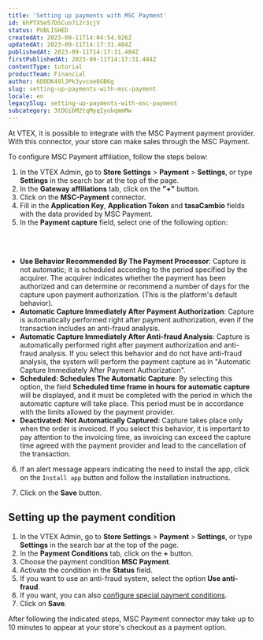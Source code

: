 ```yaml
---
title: 'Setting up payments with MSC Payment'
id: 6hPTXSe57DSCuo7i2r3cjV
status: PUBLISHED
createdAt: 2023-09-11T14:04:54.926Z
updatedAt: 2023-09-11T14:17:31.484Z
publishedAt: 2023-09-11T14:17:31.484Z
firstPublishedAt: 2023-09-11T14:17:31.484Z
contentType: tutorial
productTeam: Financial
author: 6DODK49lJPk3yvcoe6GB6g
slug: setting-up-payments-with-msc-payment
locale: en
legacySlug: setting-up-payments-with-msc-payment
subcategory: 3tDGibM2tqMyqIyukqmmMw
---
```


At VTEX, it is possible to integrate with the MSC Payment payment provider. With this connector, your store can make sales through the MSC Payment.

To configure MSC Payment affiliation, follow the steps below:

1. In the VTEX Admin, go to __Store Settings__ > __Payment__ > __Settings__, or type __Settings__ in the search bar at the top of the page.
2. In the __Gateway affiliations__ tab, click on the __"+"__ button.
3. Click on the __MSC-Payment__ connector.
4. Fill in the __Application Key__, __Application Token__ and __tasaCambio__ fields with the data provided by MSC Payment.
5. In the __Payment capture__ field, select one of the following option:
<br>
<ul>
<br>
    	<li><b>Use Behavior Recommended By The Payment Processor</b>: Capture is not automatic; it is scheduled according to the period specified by the acquirer. The acquirer indicates whether the payment has been authorized and can determine or recommend a number of days for the capture upon payment authorization. (This is the platform's default behavior).</li>
    	<li><b>Automatic Capture Immediately After Payment Authorization</b>: Capture is automatically performed right after payment authorization, even if the transaction includes an anti-fraud analysis.</li>
   		<li><b>Automatic Capture Immediately After Anti-fraud Analysis</b>: Capture is automatically performed right after payment authorization and anti-fraud analysis. If you select this behavior and do not have anti-fraud analysis, the system will perform the payment capture as in "Automatic Capture Immediately After Payment Authorization".</li>
   		<li><b>Scheduled: Schedules The Automatic Capture</b>: By selecting this option, the field <b>Scheduled time frame in hours for automatic capture</b> will be displayed, and it must be completed with the period in which the automatic capture will take place. This period must be in accordance with the limits allowed by the payment provider.</li>        
   		<li><b>Deactivated: Not Automatically Captured</b>: Capture takes place only when the order is invoiced. If you select this behavior, it is important to pay attention to the invoicing time, as invoicing can exceed the capture time agreed with the payment provider and lead to the cancellation of the transaction.</li>
</ul>

6. If an alert message appears indicating the need to install the app, click on the `Install app` button and follow the installation instructions.

7. Click on the __Save__ button.

## Setting up the payment condition

1. In the VTEX Admin, go to __Store Settings__ > __Payment__ > __Settings__, or type __Settings__ in the search bar at the top of the page.
2. In the __Payment Conditions__ tab, click on the __+__ button.
3. Choose the payment condition __MSC Payment__.
4. Activate the condition in the __Status__ field.
5. If you want to use an anti-fraud system, select the option __Use anti-fraud__.
6. If you want, you can also [configure special payment conditions](https://help.vtex.com/en/tutorial/condiciones-especiales--tutorials_456?&utm_source=autocomplete#).
7. Click on __Save__.

After following the indicated steps, MSC Payment connector may take up to 10 minutes to appear at your store's checkout as a payment option.
